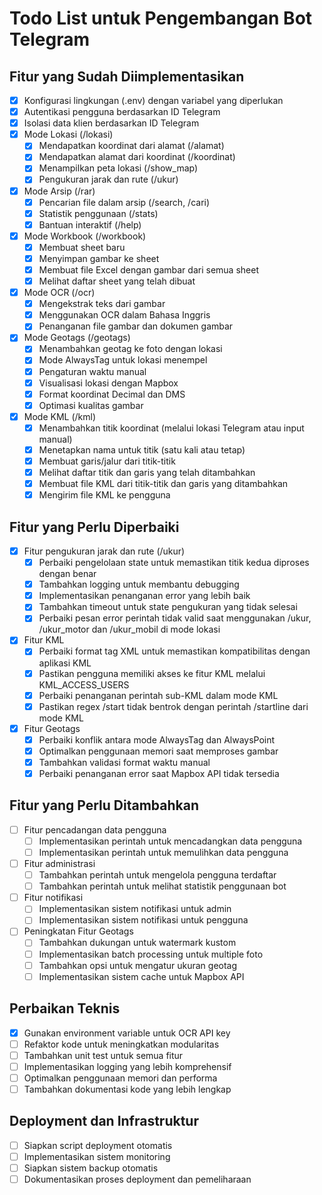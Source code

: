 # Todo List untuk Pengembangan Bot Telegram

## Fitur yang Sudah Diimplementasikan
- [x] Konfigurasi lingkungan (.env) dengan variabel yang diperlukan
- [x] Autentikasi pengguna berdasarkan ID Telegram
- [x] Isolasi data klien berdasarkan ID Telegram
- [x] Mode Lokasi (/lokasi)
  - [x] Mendapatkan koordinat dari alamat (/alamat)
  - [x] Mendapatkan alamat dari koordinat (/koordinat)
  - [x] Menampilkan peta lokasi (/show_map)
  - [x] Pengukuran jarak dan rute (/ukur)
- [x] Mode Arsip (/rar)
  - [x] Pencarian file dalam arsip (/search, /cari)
  - [x] Statistik penggunaan (/stats)
  - [x] Bantuan interaktif (/help)
- [x] Mode Workbook (/workbook)
  - [x] Membuat sheet baru
  - [x] Menyimpan gambar ke sheet
  - [x] Membuat file Excel dengan gambar dari semua sheet
  - [x] Melihat daftar sheet yang telah dibuat
- [x] Mode OCR (/ocr)
  - [x] Mengekstrak teks dari gambar
  - [x] Menggunakan OCR dalam Bahasa Inggris
  - [x] Penanganan file gambar dan dokumen gambar
- [x] Mode Geotags (/geotags)
  - [x] Menambahkan geotag ke foto dengan lokasi
  - [x] Mode AlwaysTag untuk lokasi menempel
  - [x] Pengaturan waktu manual
  - [x] Visualisasi lokasi dengan Mapbox
  - [x] Format koordinat Decimal dan DMS
  - [x] Optimasi kualitas gambar
- [x] Mode KML (/kml)
  - [x] Menambahkan titik koordinat (melalui lokasi Telegram atau input manual)
  - [x] Menetapkan nama untuk titik (satu kali atau tetap)
  - [x] Membuat garis/jalur dari titik-titik
  - [x] Melihat daftar titik dan garis yang telah ditambahkan
  - [x] Membuat file KML dari titik-titik dan garis yang ditambahkan
  - [x] Mengirim file KML ke pengguna

## Fitur yang Perlu Diperbaiki
- [x] Fitur pengukuran jarak dan rute (/ukur)
  - [x] Perbaiki pengelolaan state untuk memastikan titik kedua diproses dengan benar
  - [x] Tambahkan logging untuk membantu debugging
  - [x] Implementasikan penanganan error yang lebih baik
  - [x] Tambahkan timeout untuk state pengukuran yang tidak selesai
  - [x] Perbaiki pesan error perintah tidak valid saat menggunakan /ukur, /ukur_motor dan /ukur_mobil di mode lokasi
- [x] Fitur KML
  - [x] Perbaiki format tag XML untuk memastikan kompatibilitas dengan aplikasi KML
  - [x] Pastikan pengguna memiliki akses ke fitur KML melalui KML_ACCESS_USERS
  - [x] Perbaiki penanganan perintah sub-KML dalam mode KML
  - [x] Pastikan regex /start tidak bentrok dengan perintah /startline dari mode KML
- [x] Fitur Geotags
  - [x] Perbaiki konflik antara mode AlwaysTag dan AlwaysPoint
  - [x] Optimalkan penggunaan memori saat memproses gambar
  - [x] Tambahkan validasi format waktu manual
  - [x] Perbaiki penanganan error saat Mapbox API tidak tersedia

## Fitur yang Perlu Ditambahkan
- [ ] Fitur pencadangan data pengguna
  - [ ] Implementasikan perintah untuk mencadangkan data pengguna
  - [ ] Implementasikan perintah untuk memulihkan data pengguna
- [ ] Fitur administrasi
  - [ ] Tambahkan perintah untuk mengelola pengguna terdaftar
  - [ ] Tambahkan perintah untuk melihat statistik penggunaan bot
- [ ] Fitur notifikasi
  - [ ] Implementasikan sistem notifikasi untuk admin
  - [ ] Implementasikan sistem notifikasi untuk pengguna
- [ ] Peningkatan Fitur Geotags
  - [ ] Tambahkan dukungan untuk watermark kustom
  - [ ] Implementasikan batch processing untuk multiple foto
  - [ ] Tambahkan opsi untuk mengatur ukuran geotag
  - [ ] Implementasikan sistem cache untuk Mapbox API

## Perbaikan Teknis
- [x] Gunakan environment variable untuk OCR API key
- [ ] Refaktor kode untuk meningkatkan modularitas
- [ ] Tambahkan unit test untuk semua fitur
- [ ] Implementasikan logging yang lebih komprehensif
- [ ] Optimalkan penggunaan memori dan performa
- [ ] Tambahkan dokumentasi kode yang lebih lengkap

## Deployment dan Infrastruktur
- [ ] Siapkan script deployment otomatis
- [ ] Implementasikan sistem monitoring
- [ ] Siapkan sistem backup otomatis
- [ ] Dokumentasikan proses deployment dan pemeliharaan
